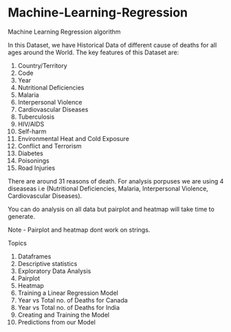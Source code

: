 # Machine-Learning-Regression
Machine Learning Regression algorithm

In this Dataset, we have Historical Data of different cause of deaths for all ages around the World. The key features of this Dataset are:

1) Country/Territory
2) Code
3) Year
4) Nutritional Deficiencies
5) Malaria
6) Interpersonal Violence
7) Cardiovascular Diseases
8) Tuberculosis
9) HIV/AIDS
10) Self-harm
11) Environmental Heat and Cold Exposure
12) Conflict and Terrorism
13) Diabetes
14) Poisonings
15) Road Injuries

There are around 31 reasons of death. For analysis porpuses we are using 4 diseaseas i.e (Nutritional Deficiencies, Malaria, Interpersonal Violence, Cardiovascular Diseases).

You can do analysis on all data but pairplot and heatmap will take time to generate. 

Note - Pairplot and heatmap dont work on strings.

Topics 
1) Dataframes
2) Descriptive statistics
3) Exploratory Data Analysis
4) Pairplot
5) Heatmap
6) Training a Linear Regression Model
7) Year vs Total no. of Deaths for Canada
8) Year vs Total no. of Deaths for India
9) Creating and Training the Model
10) Predictions from our Model
